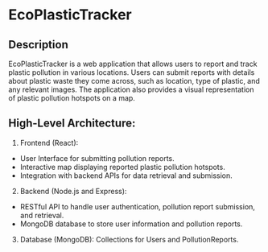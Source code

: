 # EcoPlasticTracker

## Description

EcoPlasticTracker is a web application that allows users to report and track plastic pollution in various locations. Users can submit reports with details about plastic waste they come across, such as location, type of plastic, and any relevant images. The application also provides a visual representation of plastic pollution hotspots on a map.

## High-Level Architecture:

1. Frontend (React):
- User Interface for submitting pollution reports.
- Interactive map displaying reported plastic pollution hotspots.
- Integration with backend APIs for data retrieval and submission.

2. Backend (Node.js and Express):
- RESTful API to handle user authentication, pollution report submission, and retrieval.
- MongoDB database to store user information and pollution reports.

3. Database (MongoDB):
Collections for Users and PollutionReports.

